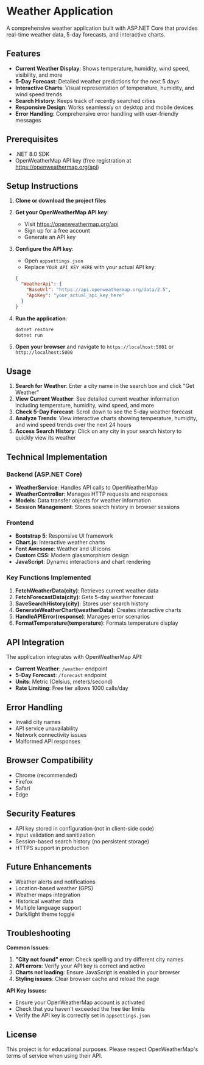 # Weather Application

A comprehensive weather application built with ASP.NET Core that provides real-time weather data, 5-day forecasts, and interactive charts.

## Features

- **Current Weather Display**: Shows temperature, humidity, wind speed, visibility, and more
- **5-Day Forecast**: Detailed weather predictions for the next 5 days
- **Interactive Charts**: Visual representation of temperature, humidity, and wind speed trends
- **Search History**: Keeps track of recently searched cities
- **Responsive Design**: Works seamlessly on desktop and mobile devices
- **Error Handling**: Comprehensive error handling with user-friendly messages

## Prerequisites

- .NET 8.0 SDK
- OpenWeatherMap API key (free registration at https://openweathermap.org/api)

## Setup Instructions

1. **Clone or download the project files**

2. **Get your OpenWeatherMap API key**:
   - Visit https://openweathermap.org/api
   - Sign up for a free account
   - Generate an API key

3. **Configure the API key**:
   - Open `appsettings.json`
   - Replace `YOUR_API_KEY_HERE` with your actual API key:
   ```json
   {
     "WeatherApi": {
       "BaseUrl": "https://api.openweathermap.org/data/2.5",
       "ApiKey": "your_actual_api_key_here"
     }
   }
   ```

4. **Run the application**:
   ```bash
   dotnet restore
   dotnet run
   ```

5. **Open your browser** and navigate to `https://localhost:5001` or `http://localhost:5000`

## Usage

1. **Search for Weather**: Enter a city name in the search box and click "Get Weather"
2. **View Current Weather**: See detailed current weather information including temperature, humidity, wind speed, and more
3. **Check 5-Day Forecast**: Scroll down to see the 5-day weather forecast
4. **Analyze Trends**: View interactive charts showing temperature, humidity, and wind speed trends over the next 24 hours
5. **Access Search History**: Click on any city in your search history to quickly view its weather

## Technical Implementation

### Backend (ASP.NET Core)
- **WeatherService**: Handles API calls to OpenWeatherMap
- **WeatherController**: Manages HTTP requests and responses
- **Models**: Data transfer objects for weather information
- **Session Management**: Stores search history in browser sessions

### Frontend
- **Bootstrap 5**: Responsive UI framework
- **Chart.js**: Interactive weather charts
- **Font Awesome**: Weather and UI icons
- **Custom CSS**: Modern glassmorphism design
- **JavaScript**: Dynamic interactions and chart rendering

### Key Functions Implemented

1. **FetchWeatherData(city)**: Retrieves current weather data
2. **FetchForecastData(city)**: Gets 5-day weather forecast
3. **SaveSearchHistory(city)**: Stores user search history
4. **GenerateWeatherChart(weatherData)**: Creates interactive charts
5. **HandleAPIError(response)**: Manages error scenarios
6. **FormatTemperature(temperature)**: Formats temperature display

## API Integration

The application integrates with OpenWeatherMap API:
- **Current Weather**: `/weather` endpoint
- **5-Day Forecast**: `/forecast` endpoint
- **Units**: Metric (Celsius, meters/second)
- **Rate Limiting**: Free tier allows 1000 calls/day

## Error Handling

- Invalid city names
- API service unavailability
- Network connectivity issues
- Malformed API responses

## Browser Compatibility

- Chrome (recommended)
- Firefox
- Safari
- Edge

## Security Features

- API key stored in configuration (not in client-side code)
- Input validation and sanitization
- Session-based search history (no persistent storage)
- HTTPS support in production

## Future Enhancements

- Weather alerts and notifications
- Location-based weather (GPS)
- Weather maps integration
- Historical weather data
- Multiple language support
- Dark/light theme toggle

## Troubleshooting

**Common Issues:**

1. **"City not found" error**: Check spelling and try different city names
2. **API errors**: Verify your API key is correct and active
3. **Charts not loading**: Ensure JavaScript is enabled in your browser
4. **Styling issues**: Clear browser cache and reload the page

**API Key Issues:**
- Ensure your OpenWeatherMap account is activated
- Check that you haven't exceeded the free tier limits
- Verify the API key is correctly set in `appsettings.json`

## License

This project is for educational purposes. Please respect OpenWeatherMap's terms of service when using their API.
